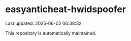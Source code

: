# easyanticheat-hwidspoofer

Last updated: 2025-06-02 06:38:32

This repository is automatically maintained.
